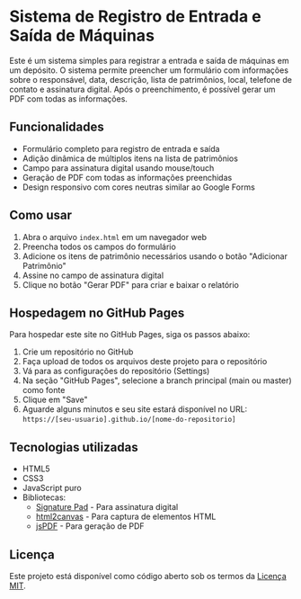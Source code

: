 
# Sistema de Registro de Entrada e Saída de Máquinas

Este é um sistema simples para registrar a entrada e saída de máquinas em um depósito. O sistema permite preencher um formulário com informações sobre o responsável, data, descrição, lista de patrimônios, local, telefone de contato e assinatura digital. Após o preenchimento, é possível gerar um PDF com todas as informações.

## Funcionalidades

- Formulário completo para registro de entrada e saída
- Adição dinâmica de múltiplos itens na lista de patrimônios
- Campo para assinatura digital usando mouse/touch
- Geração de PDF com todas as informações preenchidas
- Design responsivo com cores neutras similar ao Google Forms

## Como usar

1. Abra o arquivo `index.html` em um navegador web
2. Preencha todos os campos do formulário
3. Adicione os itens de patrimônio necessários usando o botão "Adicionar Patrimônio"
4. Assine no campo de assinatura digital
5. Clique no botão "Gerar PDF" para criar e baixar o relatório

## Hospedagem no GitHub Pages

Para hospedar este site no GitHub Pages, siga os passos abaixo:

1. Crie um repositório no GitHub
2. Faça upload de todos os arquivos deste projeto para o repositório
3. Vá para as configurações do repositório (Settings)
4. Na seção "GitHub Pages", selecione a branch principal (main ou master) como fonte
5. Clique em "Save"
6. Aguarde alguns minutos e seu site estará disponível no URL: `https://[seu-usuario].github.io/[nome-do-repositorio]`

## Tecnologias utilizadas

- HTML5
- CSS3
- JavaScript puro
- Bibliotecas:
  - [Signature Pad](https://github.com/szimek/signature_pad) - Para assinatura digital
  - [html2canvas](https://html2canvas.hertzen.com/) - Para captura de elementos HTML
  - [jsPDF](https://github.com/parallax/jsPDF) - Para geração de PDF

## Licença

Este projeto está disponível como código aberto sob os termos da [Licença MIT](https://opensource.org/licenses/MIT).
